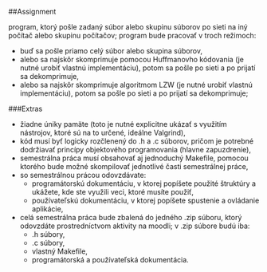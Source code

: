 ##Assignment

program, ktorý pošle zadaný súbor alebo skupinu súborov po sieti na iný počítač alebo skupinu počítačov; program bude pracovať v troch režimoch:
 - buď sa pošle priamo celý súbor alebo skupina súborov,
 - alebo sa najskôr skomprimuje pomocou Huffmanovho kódovania (je nutné urobiť vlastnú implementáciu), potom sa pošle po sieti a po prijatí sa dekomprimuje,
 - alebo sa najskôr skomprimuje algoritmom LZW (je nutné urobiť vlastnú implementáciu), potom sa pošle po sieti a po prijatí sa dekomprimuje;

###Extras

 - žiadne úniky pamäte (toto je nutné explicitne ukázať s využitím nástrojov, ktoré sú na to určené, ideálne Valgrind),
 - kód musí byť logicky rozčlenený do .h a .c súborov, pričom je potrebné dodržiavať princípy objektového programovania (hlavne zapuzdrenie),
 - semestrálna práca musí obsahovať aj jednoduchý Makefile, pomocou ktorého bude možné skompilovať jednotlivé časti semestrálnej práce,
 - so semestrálnou prácou odovzdávate:
   - programátorskú dokumentáciu, v ktorej popíšete použité štruktúry a ukážete, kde ste využili veci, ktoré musíte použiť,
   - používateľskú dokumentáciu, v ktorej popíšete spustenie a ovládanie aplikácie,
 - celá semestrálna práca bude zbalená do jedného .zip súboru, ktorý odovzdáte prostredníctvom aktivity na moodli; v .zip súbore budú iba:
   - .h súbory,
   - .c súbory,
   - vlastný Makefile,
   - programátorská a používateľská dokumentácia.
